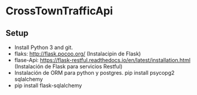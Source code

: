 # CrossTownTrafficApi
	
Setup
-----
- Install Python 3 and git.
- flaks: http://flask.pocoo.org/ (Instalacipin de Flask)
- flase-Api: https://flask-restful.readthedocs.io/en/latest/installation.html (Instalación de Flask para servicios Restful)
- Instalación de ORM para python y postgres. pip install psycopg2 sqlalchemy
- pip install flask-sqlalchemy
